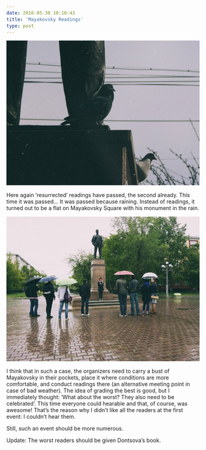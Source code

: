 ```yaml
---
date: 2016-05-30 10:10:43
title: 'Mayakovsky Readings'
type: post
---
```


![1](C2qeZqfnoco.jpg)

Here again ‘resurrected’ readings have passed, the second already. This time it was passed… It was
passed because raining. Instead of readings, it turned out to be a flat on Mayakovsky Square with
his monument in the rain.

![2](Xjw762gOpyQ.jpg)

I think that in such a case, the organizers need to carry a bust of Mayakovsky in their pockets,
place it where conditions are more comfortable, and conduct readings there (an alternative meeting
point in case of bad weather). The idea of grading the best is good, but I immediately thought:
‘What about the worst? They also need to be celebrated’. This time everyone could hearable and that,
of course, was awesome! That’s the reason why I didn’t like all the readers at the first event: I
couldn’t hear them.

Still, such an event should be more numerous.

Update: The worst readers should be given Dontsova’s book.
